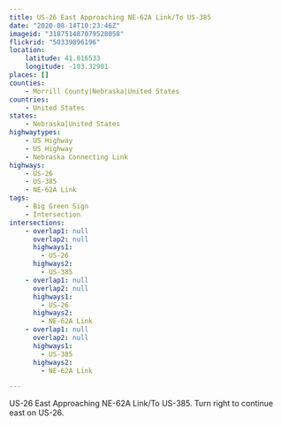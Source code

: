 ```yaml
---
title: US-26 East Approaching NE-62A Link/To US-385
date: "2020-08-14T10:23:46Z"
imageid: "318751487079528058"
flickrid: "50339896196"
location:
    latitude: 41.816533
    longitude: -103.32901
places: []
counties:
    - Morrill County|Nebraska|United States
countries:
    - United States
states:
    - Nebraska|United States
highwaytypes:
    - US Highway
    - US Highway
    - Nebraska Connecting Link
highways:
    - US-26
    - US-385
    - NE-62A Link
tags:
    - Big Green Sign
    - Intersection
intersections:
    - overlap1: null
      overlap2: null
      highways1:
        - US-26
      highways2:
        - US-385
    - overlap1: null
      overlap2: null
      highways1:
        - US-26
      highways2:
        - NE-62A Link
    - overlap1: null
      overlap2: null
      highways1:
        - US-385
      highways2:
        - NE-62A Link

---
```

US-26 East Approaching NE-62A Link/To US-385.  Turn right to continue east on US-26.